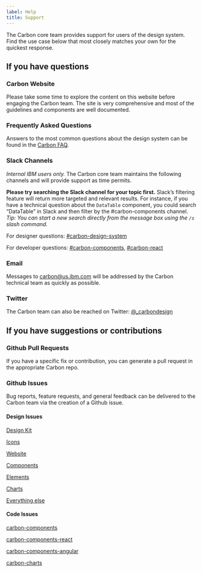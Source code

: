 ```yaml
---
label: Help
title: Support
---
```


The Carbon core team provides support for users of the design system. Find the use case below that most closely matches your own for the quickest response.

## If you have questions

### Carbon Website

Please take some time to explore the content on this website before engaging the Carbon team. The site is very comprehensive and most of the guidelines and components are well documented.

### Frequently Asked Questions

Answers to the most common questions about the design system can be found in the [Carbon FAQ](faq).

### Slack Channels

*Internal IBM users only.* The Carbon core team maintains the following channels and will provide support as time permits. 

**Please try searching the Slack channel for your topic first.** Slack’s filtering feature will return more targeted and relevant results. For instance, if you have a technical question about the `DataTable` component, you could search “DataTable” in Slack and then filter by the #carbon-components channel. *Tip: You can start a new search directly from the message box using the `/s` slash command.*

For designer questions: [#carbon-design-system](https://ibm-studios.slack.com/messages/C0M053VPT/)

For developer questions: [#carbon-components](https://ibm-studios.slack.com/messages/C046Y0YUD/), [#carbon-react](https://ibm-studios.slack.com/messages/C2K6RFJ1G/)

### Email

Messages to <carbon@us.ibm.com> will be addressed by the Carbon technical team as quickly as possible.

### Twitter

The Carbon team can also be reached on Twitter: [@_carbondesign](https://twitter.com/_carbondesign?lang=en)


## If you have suggestions or contributions

### Github Pull Requests
If you have a specific fix or contribution, you can generate a pull request in the appropriate Carbon repo.

### Github Issues
Bug reports, feature requests, and general feedback can be delivered to the Carbon team via the creation of a Github issue.

#### Design Issues

[Design Kit](https://github.com/IBM/carbon-design-kit/issues/new)

[Icons](https://github.com/IBM/carbon-icons/issues/new)

[Website](https://github.com/carbon-design-system/carbon-website/issues/new/choose)

[Components](https://github.com/IBM/carbon-components/issues/new/choose)

[Elements](https://github.com/IBM/carbon-elements/issues/new/choose)

[Charts](https://github.com/IBM/carbon-charts/issues/new)

[Everything else](https://github.com/carbon-design-system/issue-tracking/issues/new)

#### Code Issues

[carbon-components](https://github.com/IBM/carbon-components/issues/new/choose)

[carbon-components-react](https://github.com/IBM/carbon-components-react/issues/new/choose)

[carbon-components-angular](https://github.com/IBM/carbon-components-angular/issues/new)

[carbon-charts](https://github.com/IBM/carbon-charts/issues/new)



<!-- 
## Featured

<flex-group>
<clickable-tile 
    type="article"
    title="Smashing Magazine's “Design Systems” Book"
    href="https://www.smashingmagazine.com/design-systems-book/"
    >
    <img src="images/article-1.png" alt="Data Table updates in Carbon React v5.22.0" />
</clickable-tile>
<clickable-tile 
    type="article"
    title="Winter 2017 HOW In-House Design Award Winner"
    href="http://www.howdesign.com/84-award-winning-projects-from-in-house-design-teams/" 
    >
    <img src="images/article-2.png" alt="Winter 2017 HOW In-House Design Award Winner" />
</clickable-tile>
<clickable-tile 
    type="article"
    title="Path to Design System Maturity"
    href="https://medium.com/ux-power-tools/the-path-to-design-system-maturity-d403daba692a" 
    >
    <img src="images/article-3.png" alt="Path to Design System Maturity" />
</clickable-tile>
<clickable-tile 
    type="article"
    title="Responsive Web Design Podcast"
    href="https://responsivewebdesign.com/podcast/ibm-carbon/" 
    >
    <img src="images/article-4a.png" alt="Responsive Web Design Podcast" />
</clickable-tile>
<clickable-tile 
    type="article"
    title="UX Pin Virtual Design Summit"
    href="https://www.youtube.com/watch?v=eSvq5MieOdw&t=144s" 
    >
    <img src="images/article-5a.png" alt="UX Pin Virtual Design Summit" />
</clickable-tile>
</flex-group>
-->

<!--
## Articles

<flex-group>
<clickable-tile 
    type="article"
    title="Data Table updates in Carbon React v5.22.0"
    author="Josh Black" 
    date="February 20, 2018"
    href="https://medium.com/carbondesign/data-table-updates-in-carbon-react-v5-22-0-6da0c24a96d6" 
    >
    <img src="images/article-6.png" alt="Data Table updates in Carbon React v5.22.0" />
</clickable-tile>
<clickable-tile 
    type="article"
    title="Introducing Carbon Themes"
    author="Bethany Sonefield" 
    date="August 11, 2017"
    href="https://medium.com/design-ibm/introducing-carbon-themes-83d3985a8627" 
    >
    <img src="images/article-4.png" alt="Introducing Carbon Themes" />
</clickable-tile>
<clickable-tile 
    type="article"
    title="Carbon: Designing inside Big Blue"
    author="Bethany Sonefield" 
    date="March 30, 2017"
    href="https://medium.com/design-ibm/carbon-designing-inside-big-blue-8577883cfe42" 
    >
    <img src="images/article-5.png" alt="Carbon: Designing inside Big Blue" />
</clickable-tile>
</flex-group>
-->